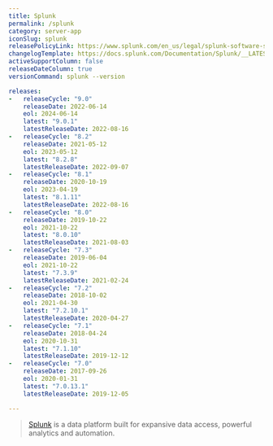 ```yaml
---
title: Splunk
permalink: /splunk
category: server-app
iconSlug: splunk
releasePolicyLink: https://www.splunk.com/en_us/legal/splunk-software-support-policy.html
changelogTemplate: https://docs.splunk.com/Documentation/Splunk/__LATEST__/ReleaseNotes/MeetSplunk
activeSupportColumn: false
releaseDateColumn: true
versionCommand: splunk --version

releases:
-   releaseCycle: "9.0"
    releaseDate: 2022-06-14
    eol: 2024-06-14
    latest: "9.0.1"
    latestReleaseDate: 2022-08-16
-   releaseCycle: "8.2"
    releaseDate: 2021-05-12
    eol: 2023-05-12
    latest: "8.2.8"
    latestReleaseDate: 2022-09-07
-   releaseCycle: "8.1"
    releaseDate: 2020-10-19
    eol: 2023-04-19
    latest: "8.1.11"
    latestReleaseDate: 2022-08-16
-   releaseCycle: "8.0"
    releaseDate: 2019-10-22
    eol: 2021-10-22
    latest: "8.0.10"
    latestReleaseDate: 2021-08-03
-   releaseCycle: "7.3"
    releaseDate: 2019-06-04
    eol: 2021-10-22
    latest: "7.3.9"
    latestReleaseDate: 2021-02-24
-   releaseCycle: "7.2"
    releaseDate: 2018-10-02
    eol: 2021-04-30
    latest: "7.2.10.1"
    latestReleaseDate: 2020-04-27
-   releaseCycle: "7.1"
    releaseDate: 2018-04-24
    eol: 2020-10-31
    latest: "7.1.10"
    latestReleaseDate: 2019-12-12
-   releaseCycle: "7.0"
    releaseDate: 2017-09-26
    eol: 2020-01-31
    latest: "7.0.13.1"
    latestReleaseDate: 2019-12-05

---
```


> [Splunk](https://www.splunk.com/) is a data platform built for expansive data access, powerful analytics and automation.
